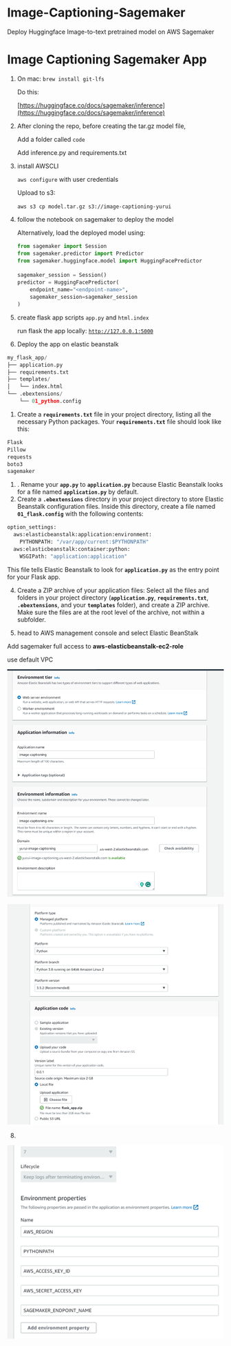 # Image-Captioning-Sagemaker
Deploy Huggingface Image-to-text pretrained model on AWS Sagemaker

# Image Captioning Sagemaker App

1. On mac: `brew install git-lfs`
    
    Do this:
    
    
    [https://huggingface.co/docs/sagemaker/inference](https://huggingface.co/docs/sagemaker/inference)
    


1. After cloning the repo, before creating the tar.gz model file,
    
    Add a folder called `code`
    
    Add inference.py and requirements.txt
    
2. install AWSCLI
    
    `aws configure` with user credentials
    
    Upload to s3:
    
    `aws s3 cp model.tar.gz s3://image-captioning-yurui`
    

1. follow the notebook on sagemaker to deploy the model
    
    Alternatively, load the deployed model using: 
    
    ```python
    from sagemaker import Session
    from sagemaker.predictor import Predictor
    from sagemaker.huggingface.model import HuggingFacePredictor
    
    sagemaker_session = Session()
    predictor = HuggingFacePredictor(
        endpoint_name="<endpoint-name>",
        sagemaker_session=sagemaker_session
    )
    ```
    
2. create flask app scripts `app.py` and `html.index`
    
    run flask the app locally: [`http://127.0.0.1:5000`](http://127.0.0.1:5000/)
    


3. Deploy the app on elastic beanstalk


```python
my_flask_app/
├── application.py
├── requirements.txt
├── templates/
│   └── index.html
└── .ebextensions/
    └── 01_python.config
```

1. Create a **`requirements.txt`** file in your project directory, listing all the necessary Python packages. Your **`requirements.txt`** file should look like this: 

```python
Flask
Pillow
requests
boto3
sagemaker
```

1. . Rename your **`app.py`** to **`application.py`** because Elastic Beanstalk looks for a file named **`application.py`** by default.
2.  Create a **`.ebextensions`** directory in your project directory to store Elastic Beanstalk configuration files. Inside this directory, create a file named **`01_flask.config`** with the following contents:

```python
option_settings:
  aws:elasticbeanstalk:application:environment:
    PYTHONPATH: "/var/app/current:$PYTHONPATH"
  aws:elasticbeanstalk:container:python:
    WSGIPath: "application:application"
```

This file tells Elastic Beanstalk to look for **`application.py`** as the entry point for your Flask app.

4. Create a ZIP archive of your application files: Select all the files and folders in your project directory (**`application.py`**, **`requirements.txt`**, **`.ebextensions`**, and your **`templates`** folder), and create a ZIP archive. Make sure the files are at the root level of the archive, not within a subfolder.

1. head to AWS management console and select Elastic BeanStalk

Add sagemaker full access to **aws-elasticbeanstalk-ec2-role**

use default VPC

![Untitled](imgs/elb0.png)


![Untitled](imgs/elb1.png)

8.

![Untitled](imgs/envs.png)
